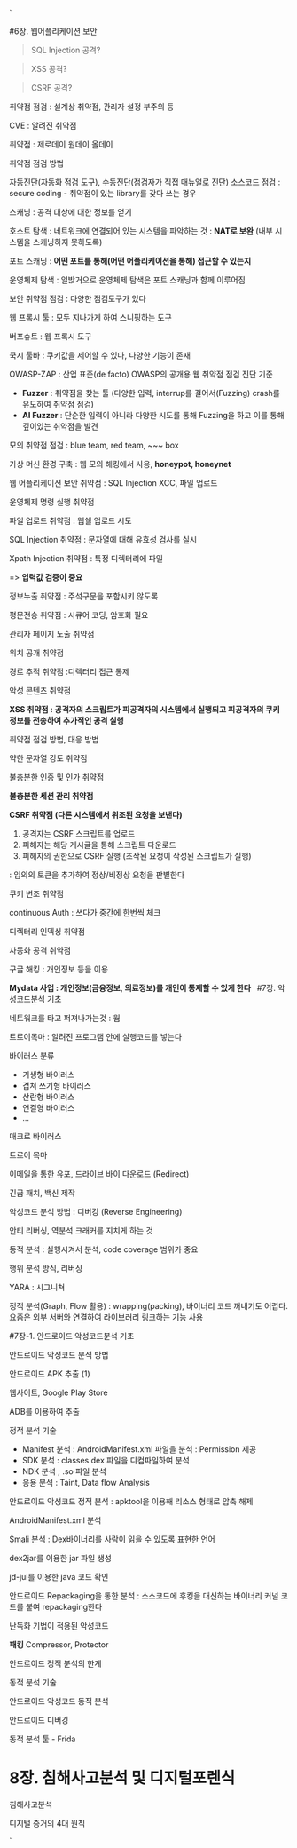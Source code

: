 `

#6장. 웹어플리케이션 보안

> SQL Injection 공격?

> XSS 공격?

> CSRF 공격?

취약점 점검 : 설계상 취약점, 관리자 설정 부주의 등

CVE : 알려진 취약점

취약점 : 제로데이 원데이 올데이

취약점 점검 방법

자동진단(자동화 점검 도구), 수동진단(점검자가 직접 매뉴얼로 진단)
소스코드 점검 : secure coding - 취약점이 있는 library를 갖다 쓰는 경우

스캐닝 : 공격 대상에 대한 정보를 얻기

호스트 탐색 : 네트워크에 연결되어 있는 시스템을 파악하는 것 : **NAT로 보완** (내부 시스템을 스캐닝하지 못하도록)

포트 스캐닝 : **어떤 포트를 통해(어떤 어플리케이션을 통해) 접근할 수 있는지**

운영체제 탐색 : 일밙거으로 운영체제 탐색은 포트 스캐닝과 함께 이루어짐

보안 취약점 점검 : 다양한 점검도구가 있다

웹 프록시 툴 : 모두 지나가게 하여 스니핑하는 도구

버프슈트 : 웹 프록시 도구

쿡시 툴바 : 쿠키값을 제어할 수 있다, 다양한 기능이 존재

OWASP-ZAP : 산업 표준(de facto) OWASP의 공개용 웹 취약점 점검 진단 기준
- **Fuzzer** : 취약점을 찾는 툴 (다양한 입력, interrup를 걸어서(Fuzzing) crash를 유도하여 취약점 점검)
- **AI Fuzzer** : 단순한 입력이 아니라 다양한 시도를 통해 Fuzzing을 하고 이를 통해 깊이있는 취약점을 발견

모의 취약점 점검 : blue team, red team, ~~~ box

가상 머신 환경 구축 : 웹 모의 해킹에서 사용, **honeypot, honeynet**

웹 어플리케이션 보안 취약점 : SQL Injection XCC, 파일 업로드

운영체제 명령 실행 취약점

파일 업로드 취약점 : 웹쉘 업로드 시도

SQL Injection 취약점 : 문자열에 대해 유효성 검사를 실시

Xpath Injection 취약점 : 특정 디렉터리에 파일

=> **입력값 검증이 중요**

정보누출 취약점 : 주석구문을 포함시키 않도록

평문전송 취약점 : 시큐어 코딩, 암호화 필요

관리자 페이지 노출 취약점

위치 공개 취약점

경로 추적 취약점 :디렉터리 접근 통제

악성 콘텐츠 취약점

**XSS 취약점 : 공격자의 스크립트가 피공격자의 시스템에서 실행되고 피공격자의 쿠키 정보를 전송하여 추가적인 공격 실행**

취약점 점검 방법, 대응 방법

약한 문자열 강도 취약점

불충분한 인증 및 인가 취약점

**불충분한 세션 관리 취약점**

**CSRF 취약점 (다른 시스템에서 위조된 요청을 보낸다)**
1. 공격자는 CSRF 스크립트를 업로드
2. 피해자는 해당 게시글을 통해 스크립트 다운로드
3. 피해자의 권한으로 CSRF 실행 (조작된 요청이 작성된 스크립트가 실행)

: 임의의 토큰을 추가하여 정상/비정상 요청을 판별한다

쿠키 변조 취약점

continuous Auth : 쓰다가 중간에 한번씩 체크

디렉터리 인덱싱 취약점

자동화 공격 취약점

구글 해킹 : 개인정보 등을 이용

**Mydata 사업 : 개인정보(금융정보, 의료정보)를 개인이 통제할 수 있게 한다**`
`
#7장. 악성코드분석 기초

네트워크를 타고 퍼져나가는것 : 웜

트로이목마 : 알려진 프로그램 안에 실행코드를 넣는다

바이러스 분류
- 기생형 바이러스
- 겹쳐 쓰기형 바이러스
- 산란형 바이러스
- 연결형 바이러스
- ...

매크로 바이러스

트로이 목마

이메일을 통한 유포, 드라이브 바이 다운로드 (Redirect)

긴급 패치, 백신 제작

악성코드 분석 방법 : 디버깅 (Reverse Engineering)

안티 리버싱, 역분석 크래커를 지치게 하는 것

동적 분석 : 실행시켜서 분석, code coverage 범위가 중요

행위 분석 방식, 리버싱

YARA : 시그니쳐

정적 분석(Graph, Flow 활용) : wrapping(packing), 바이너리 코드 꺼내기도 어렵다.
요즘은 외부 서버와 연결하여 라이브러리 링크하는 기능 사용

#7장-1. 안드로이드 악성코드분석 기초

안드로이드 악성코드 분석 방법

안드로이드 APK 추출 (1)

웹사이트, Google Play Store

ADB를 이용하여 추출

정적 분석 기술
- Manifest 분석 : AndroidManifest.xml 파일을 분석 : Permission 제공
- SDK 분석 : classes.dex 파일을 디컴파일하여 분석
- NDK 분석 ; .so 파일 분석
- 응용 분석 : Taint, Data flow Analysis

안드로이드 악성코드 정적 분석 : apktool을 이용해 리소스 형태로 압축 해제

AndroidManifest.xml 분석

Smali 분석 : Dex바이너리를 사람이 읽을 수 있도록 표현한 언어

dex2jar를 이용한 jar 파일 생성

jd-jui를 이용한 java 코드 확인

안드로이드 Repackaging을 통한 분석 : 소스코드에 후킹을 대신하는 바이너리 커널 코드를 붙여 repackaging한다

난독화 기법이 적용된 악성코드

**패킹**
Compressor, Protector

안드로이드 정적 분석의 한계

동적 분석 기술

안드로이드 악성코드 동적 분석

안드로이드 디버깅

동적 분석 툴 - Frida



# 8장. 침해사고분석 및 디지털포렌식

침해사고분석

디지털 증거의 4대 원칙



`
